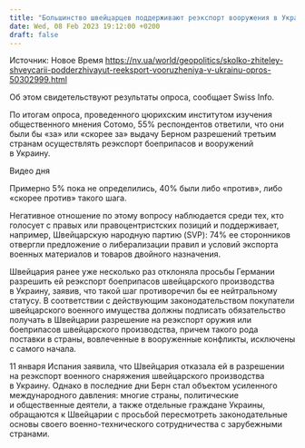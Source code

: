 ```yaml
---
title: "Большинство швейцарцев поддерживают реэкспорт вооружения в Украину — опрос"
date: Wed, 08 Feb 2023 19:12:00 +0200
draft: false
---
```

Источник: Новое Время https://nv.ua/world/geopolitics/skolko-zhiteley-shveycarii-podderzhivayut-reeksport-vooruzheniya-v-ukrainu-opros-50302999.html


 Об этом свидетельствуют результаты опроса, сообщает Swiss Info.

По итогам опроса, проведенного цюрихским институтом изучения общественного мнения Сотомо, 55% респондентов ответили, что они были бы «за» или «скорее за» выдачу Берном разрешений третьим странам осуществлять реэкспорт боеприпасов и вооружений в Украину.

  Видео дня   

Примерно 5% пока не определились, 40% были либо «против», либо «скорее против» такого шага.

Негативное отношение по этому вопросу наблюдается среди тех, кто голосует с правых или правоцентристских позиций и поддерживает, например, Швейцарскую народную партию (SVP): 74% ее сторонников отвергли предложение о либерализации правил и условий экспорта военных материалов и товаров двойного назначения.

Швейцария ранее уже несколько раз отклоняла просьбы Германии разрешить ей реэкспорт боеприпасов швейцарского производства в Украину, заявив, что такой шаг противоречил бы ее нейтральному статусу. В соответствии с действующим законодательством покупатели швейцарского военного имущества должны подписать обязательство получать в Швейцарии разрешение на реэкспорт оружия или боеприпасов швейцарского производства, причем такого рода поставки в страны, вовлеченные в вооруженные конфликты, исключены с самого начала.

11 января Испания заявила, что Швейцария отказала ей в разрешении на реэкспорт военного снаряжения швейцарского производства в Украину. Однако в последние дни Берн стал объектом усиленного международного давления: многие страны, политические и общественные деятели, а также отдельные граждане Украины, обращаются к Швейцарии с просьбой пересмотреть законодательные основы своего военно-технического сотрудничества с зарубежными странами.
